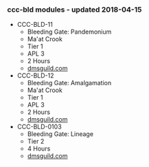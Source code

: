 ### ccc-bld modules - updated 2018-04-15
* CCC-BLD-11
  * Bleeding Gate: Pandemonium
  * Ma'at Crook
  * Tier 1
  * APL 3
  * 2 Hours
  * [dmsguild.com](http://www.dmsguild.com/product/218024/CCCBLD-11-Bleeding-Gate-Pandemonium?affiliate_id=757342)
* CCC-BLD-12
  * Bleeding Gate: Amalgamation
  * Ma'at Crook
  * Tier 1
  * APL 3
  * 2 Hours
  * [dmsguild.com](http://www.dmsguild.com/product/218099/CCCBLD-12-Bleeding-Gate-Amalgamation?affiliate_id=757342)
* CCC-BLD-0103
  * Bleeding Gate: Lineage
  * Tier 2
  * 4 Hours
  * [dmsguild.com](http://www.dmsguild.com/product/231700/CCCBLD-0103-Bleeding-Gate-Lineage?affiliate_id=757342)

